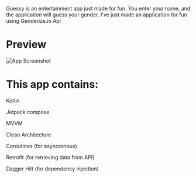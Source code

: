 Guessy is an entertainment app just made for fun. You enter your name, and the application will guess your gender.
I've just made an application for fun using Genderize.io Api


# Preview

![App Screenshot](https://i.hizliresim.com/5rjysw6.jpg)



# This app contains: 

Kotlin

Jetpack compose

MVVM

Clean Architecture

Coroutines (for asyncronous)

Retrofit (for retrieving data from API)

Dagger Hilt (for dependency injection)


